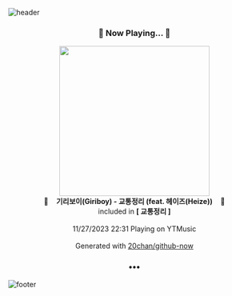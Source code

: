 ![header](https://capsule-render.vercel.app/api?type=wave&height=170&section=header&fontColor=090707&fontAlignX=45&fontAlignY=65&fontSize=100)

<h3 align="center">🎵 Now Playing... 🎵</h3>
<p align="center">
  <a href="https://music.youtube.com/watch?v=1x6pcgRXmPs">
    <img width="300" src="https://lh3.googleusercontent.com/CqsBQp8riim_Wub-geWJv1I8mNc0bdl87MuaHFKjmYNxSrX06VOp_z6DHQ8Vb-YJjnsZ1tO0lYBHieM">
  </a>
  <br>
  🎵&nbsp&nbsp&nbsp <b>기리보이(Giriboy) - 교통정리 (feat. 헤이즈(Heize))</b> &nbsp&nbsp&nbsp🎵
  <br>
  included in <b>[ 교통정리 ]</b>
  
  <br />
  <br />
  11/27/2023 22:31 Playing on YTMusic
  <br />
  <br />
  Generated with <a href="https://github.com/20chan/github-now">20chan/github-now</a>
</p>

<h3 align="center">•••</h3>

![footer](https://capsule-render.vercel.app/api?type=wave&height=150&section=footer)
